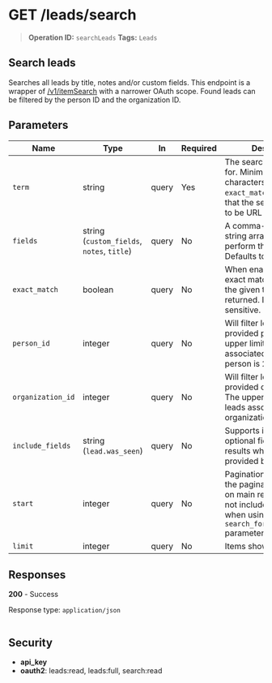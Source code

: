 # GET /leads/search

> **Operation ID:** `searchLeads`
> **Tags:** `Leads`

## Search leads

Searches all leads by title, notes and/or custom fields. This endpoint is a wrapper of <a href="https://developers.pipedrive.com/docs/api/v1/ItemSearch#searchItem">/v1/itemSearch</a> with a narrower OAuth scope. Found leads can be filtered by the person ID and the organization ID.

## Parameters

| Name | Type | In | Required | Description |
|------|------|-------|----------|-------------|
| `term` | string | query | Yes | The search term to look for. Minimum 2 characters (or 1 if using `exact_match`). Please note that the search term has to be URL encoded. |
| `fields` | string (`custom_fields`, `notes`, `title`) | query | No | A comma-separated string array. The fields to perform the search from. Defaults to all of them. |
| `exact_match` | boolean | query | No | When enabled, only full exact matches against the given term are returned. It is <b>not</b> case sensitive. |
| `person_id` | integer | query | No | Will filter leads by the provided person ID. The upper limit of found leads associated with the person is 2000. |
| `organization_id` | integer | query | No | Will filter leads by the provided organization ID. The upper limit of found leads associated with the organization is 2000. |
| `include_fields` | string (`lead.was_seen`) | query | No | Supports including optional fields in the results which are not provided by default |
| `start` | integer | query | No | Pagination start. Note that the pagination is based on main results and does not include related items when using `search_for_related_items` parameter. |
| `limit` | integer | query | No | Items shown per page |

## Responses

**200** - Success

Response type: `application/json`

```

```


## Security

- **api_key**
- **oauth2**: leads:read, leads:full, search:read
